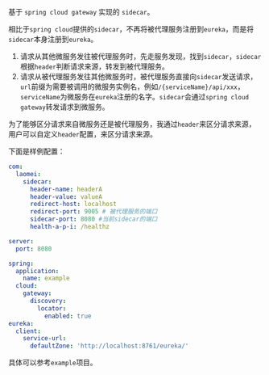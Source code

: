 基于 `spring cloud gateway` 实现的 `sidecar`。

相比于`spring cloud`提供的`sidecar`，不再将被代理服务注册到`eureka`，而是将`sidecar`本身注册到`eureka`。

1. 请求从其他微服务发往被代理服务时，先走服务发现，找到`sidecar`，`sidecar`根据`header`判断请求来源，转发到被代理服务。
2. 请求从被代理服务发往其他微服务时，被代理服务直接向`sidecar`发送请求，`url`前缀为需要被调用的微服务实例名，例如`/{serviceName}/api/xxx`，`serviceName`为微服务在`eureka`注册的名字。`sidecar`会通过`spring cloud gateway`转发请求到微服务。

为了能够区分请求来自微服务还是被代理服务，我通过`header`来区分请求来源，用户可以自定义`header`配置，来区分请求来源。

下面是样例配置：

```yaml
com:
  laomei:
    sidecar:
      header-name: headerA
      header-value: valueA
      redirect-host: localhost
      redirect-port: 9005 # 被代理服务的端口
      sidecar-port: 8080 #当前sidecar的端口
      health-a-p-i: /healthz

server:
  port: 8080

spring:
  application:
    name: example
  cloud:
    gateway:
      discovery:
        locator:
          enabled: true
eureka:
  client:
    service-url:
      defaultZone: 'http://localhost:8761/eureka/'

```

具体可以参考`example`项目。
